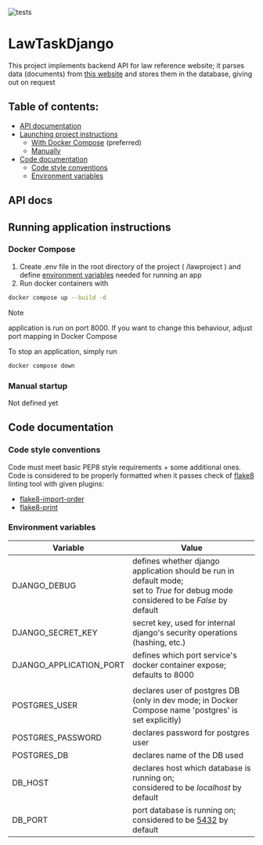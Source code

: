 ![tests](https://github.com/recourcefulcoder/LawTaskDjango/actions/workflows/test.yaml/badge.svg)

# LawTaskDjango

This project implements backend API for law reference website; 
it parses data (documents) from [this website]() and stores them in the database, giving
out on request

Table of contents:
-
- [API documentation](#api-docs)
- [Launching project instructions](#running-application-instructions)
  - [With Docker Compose](#docker-compose) (preferred)
  - [Manually](#manual-startup)
- [Code documentation](#code-documentation)
  - [Code style conventions](#code-style-conventions)  
  - [Environment variables](#environment-variables)

## API docs

## Running application instructions

### Docker Compose
1. Create .env file in the root directory of the project ( /lawproject ) and define 
[environment variables](#environment-variables) needed for running an app
2. Run docker containers with 

```bash
docker compose up --build -d
```

> [!NOTE]
> application is run on port 8000. If you want to change this behaviour, adjust port 
> mapping in Docker Compose 

To stop an application, simply run
```bash
docker compose down
```

### Manual startup
Not defined yet

## Code documentation
### Code style conventions
Code must meet basic PEP8 style requirements + some additional ones. <br> 
Code is considered to be properly formatted when it passes check of [flake8](https://pypi.org/project/flake8/) 
linting tool with given plugins:

- [flake8-import-order](https://pypi.org/project/flake8-import-order/)
- [flake8-print](https://pypi.org/project/flake8-print/)

### Environment variables

| Variable | Value |
| -------- | ----- |
| DJANGO_DEBUG | defines whether django application should be run in default mode; <br> set to _True_ for debug mode <br> considered to be _False_ by default |
| DJANGO_SECRET_KEY | secret key, used for internal django's security operations (hashing, etc.) |
| DJANGO_APPLICATION_PORT | defines which port service's docker container expose; <br> defaults to 8000 |
|||
| POSTGRES_USER | declares user of postgres DB (only in dev mode; in Docker Compose name 'postgres' is set explicitly) |
| POSTGRES_PASSWORD | declares password for postgres user |
| POSTGRES_DB | declares name of the DB used |
| DB_HOST | declares host which database is running on; <br> considered to be _localhost_ by default |
| DB_PORT | port database is running on; considered to be [5432](https://www.postgresql.org/docs/current/runtime-config-connection.html#GUC-PORT) by default|
